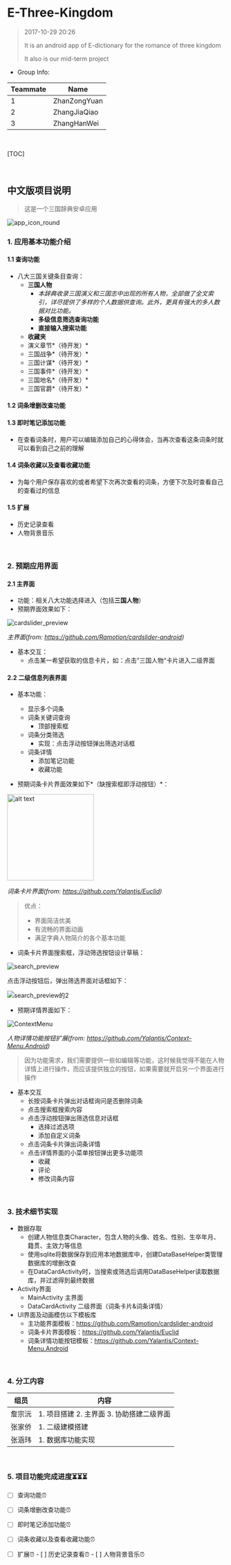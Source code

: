 # E-Three-Kingdom

> 2017-10-29 20:26
>
> It is an android app of E-dictionary for the romance of three kingdom
>
> It also is our mid-term project



- Group Info:

| Teammate | Name         |
| -------- | ------------ |
| 1        | ZhanZongYuan |
| 2        | ZhangJiaQiao |
| 3        | ZhangHanWei  |

</br>

[TOC]

</br>

## 中文版项目说明

> 这是一个三国辞典安卓应用

![app_icon_round](./image/app_icon_round.png)

### 1. 应用基本功能介绍

#### 1.1 查询功能

- 八大三国关键条目查询：
  - **三国人物**
    - *本辞典收录三国演义和三国志中出现的所有人物，全部做了全文索引，详尽提供了多样的个人数据供查询。此外，更具有强大的多人数据对比功能。*
    - **多级信息筛选查询功能**
    - **直接输入搜索功能**
  - **收藏夹**
  - 演义章节*（待开发）*
  - 三国战争*（待开发）*
  - 三国计谋*（待开发）*
  - 三国事件*（待开发）*
  - 三国地名*（待开发）*
  - 三国官爵*（待开发）*

#### 1.2 词条增删改查功能

#### 1.3 即时笔记添加功能

- 在查看词条时，用户可以编辑添加自己的心得体会，当再次查看这条词条时就可以看到自己之前的理解

#### 1.4 词条收藏以及查看收藏功能

- 为每个用户保存喜欢的或者希望下次再次查看的词条，方便下次及时查看自己的查看过的信息

#### 1.5 扩展

- 历史记录查看
- 人物背景音乐

</br>

### 2. 预期应用界面

#### 2.1 主界面

- 功能：相关八大功能选择进入（包括**三国人物**）
- 预期界面效果如下：

![cardslider_preview](./image/cardslider_preview.gif)

*主界面(from: https://github.com/Ramotion/cardslider-android)*

- 基本交互：
  - 点击某一希望获取的信息卡片，如：点击”三国人物“卡片进入二级界面

#### 2.2 二级信息列表界面

- 基本功能：
  - 显示多个词条
  - 词条关键词查询
    - 顶部搜索框
  - 词条分类筛选
    - 实现：点击浮动按钮弹出筛选对话框
  - 词条详情
    - 添加笔记功能
    - 收藏功能


- 预期词条卡片界面效果如下*（缺搜索框即浮动按钮）*：

<img src="https://d13yacurqjgara.cloudfront.net/users/125056/screenshots/1744157/99miles-userprofile-animation_1-1-3.gif" alt="alt text" style="width:200;height:200">

*词条卡片界面(from: https://github.com/Yalantis/Euclid)*

> 优点：
>
> - 界面简洁优美
> - 有流畅的界面动画
> - 满足字典人物简介的各个基本功能

- 词条卡片界面搜索框，浮动筛选按钮设计草稿：

![search_preview](./image/search_preview1.jpg)

点击浮动按钮后，弹出筛选界面对话框如下：

![search_preview的2](./image/search_preview的2.jpg)

- 预期详情界面如下：

![ContextMenu](https://d13yacurqjgara.cloudfront.net/users/125056/screenshots/1785274/99miles-profile-light_1-1-4.gif)

*人物详情功能按钮扩展(from: https://github.com/Yalantis/Context-Menu.Android)*

> 因为功能需求，我们需要提供一些如编辑等功能，这时候我觉得不能在人物详情上进行操作，而应该提供独立的按钮，如果需要就开启另一个界面进行操作

- 基本交互
  - 长按词条卡片弹出对话框询问是否删除词条
  - 点击搜索框搜索内容
  - 点击浮动按钮弹出筛选信息对话框
    - 选择过滤选项
    - 添加自定义词条
  - 点击词条卡片弹出词条详情
  - 点击详情界面的小菜单按钮弹出更多功能项
    - 收藏
    - 评论
    - 修改词条内容

</br>

### 3. 技术细节实现

- 数据存取
  - 创建人物信息类Character，包含人物的头像、姓名、性别、生卒年月、籍贯、主效力等信息
  - 使用sqlite将数据保存到应用本地数据库中，创建DataBaseHelper类管理数据库的增删改查
  - 在DataCardActivity时，当搜索或筛选后调用DataBaseHelper读取数据库，并过滤得到最终数据
- Activity界面
  - MainActivity 主界面
  - DataCardActivity 二级界面（词条卡片&词条详情）
- UI界面及动画模仿以下模板库
  - 主功能界面模板：https://github.com/Ramotion/cardslider-android
  - 词条卡片界面模板：https://github.com/Yalantis/Euclid
  - 词条详情功能按钮模板：https://github.com/Yalantis/Context-Menu.Android

</br>

### 4. 分工内容

| 组员   | 内容                         |
| ---- | -------------------------- |
| 詹宗沅  | 1. 项目搭建 2. 主界面 3. 协助搭建二级界面 |
| 张家侨  | 1. 二级建模搭建                  |
| 张涵玮  | 1. 数据库功能实现                 |



</br>

### 5. 项目功能完成进度⏳⏳⏳

- [ ] 查询功能⏰


- [ ] 词条增删改查功能⏰


- [ ] 即时笔记添加功能⏰


- [ ] 词条收藏以及查看收藏功能⏰


- [ ] 扩展⏰
      - [ ] 历史记录查看⏰
      - [ ] 人物背景音乐⏰